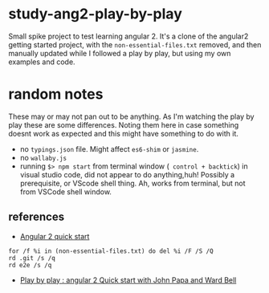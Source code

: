 # study-ang2-play-by-play

Small spike project to test learning angular 2. It's a clone of the angular2 getting started project, with the `non-essential-files.txt` removed, and then manually updated while I followed a play by play, but using my own examples and code.

# random notes

These may or may not pan out to be anything. As I'm watching the play by play these are some differences. Noting them here in case something doesnt work as expected and this might have something to do with it.

- no `typings.json` file. Might affect `es6-shim` or `jasmine`.
- no `wallaby.js`
- running `$> npm start` from terminal window (` control + backtick`) in visual studio code, did not appear to do anything,huh! Possibly a prerequisite, or VScode shell thing. Ah, works from terminal, but not from VSCode shell window.



## references

- [Angular 2 quick start](https://github.com/angular/quickstart)
 
 ```   
for /f %i in (non-essential-files.txt) do del %i /F /S /Q
rd .git /s /q
rd e2e /s /q 
```

- [Play by play : angular 2 Quick start with John Papa and Ward Bell](https://app.pluralsight.com/library/courses/play-by-play-angular-2-quick-start-john-papa-ward-bell/table-of-contents)